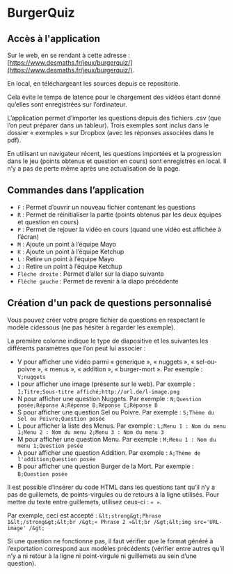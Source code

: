 # BurgerQuiz

## Accès à l'application

Sur le web, en se rendant à cette adresse : [https://www.desmaths.fr/jeux/burgerquiz/](https://www.desmaths.fr/jeux/burgerquiz/).

En local, en téléchargeant les sources depuis ce repositorie.

Cela évite le temps de latence pour le chargement des vidéos étant donné qu’elles sont enregistrées sur l’ordinateur.

L’application permet d’importer les questions depuis des fichiers .csv (que l’on peut préparer dans un tableur). Trois exemples sont inclus dans le dossier « exemples » sur Dropbox (avec les réponses associées dans le pdf).

En utilisant un navigateur récent, les questions importées et la progression dans le jeu (points obtenus et question en cours) sont enregistrés en local. Il n’y a pas de perte même après une actualisation de la page.

## Commandes dans l’application</h2>

- ``F`` : Permet d’ouvrir un nouveau fichier contenant les questions
- ``R`` : Permet de réinitialiser la partie (points obtenus par les deux équipes et question en cours)
- ``P`` : Permet de rejouer la vidéo en cours (quand une vidéo est affichée à l’écran)
- ``M`` : Ajoute un point à l’équipe Mayo
- ``K`` : Ajoute un point à l’équipe Ketchup
- ``L`` : Retire un point à l’équipe Mayo
- ``J`` : Retire un point à l’équipe Ketchup
- ``Flèche droite`` : Permet d’aller sur la diapo suivante
- ``Flèche gauche`` : Permet de revenir à la diapo précédente

## Création d'un pack de questions personnalisé

Vous pouvez créer votre propre fichier de questions en respectant le modèle cidessous (ne pas hésiter à regarder les exemple).

La première colonne indique le type de diapositive et les suivantes les différents paramètres que l’on peut lui associer :

- V pour afficher une vidéo parmi « generique », « nuggets », « sel-ou-poivre », « menus », « addition », « burger-mort ».
Par exemple : ``V;nuggets``
- I pour afficher une image (présente sur le web).
Par exemple : ``I;Titre;Sous-titre affiché;http://url.de/l-image.png``
- N pour afficher une question Nuggets.
Par exemple : ``N;Question posée;Réponse A;Réponse B;Réponse C;Réponse D``
- S pour afficher une question Sel ou Poivre.
Par exemple : ``S;Thème du Sel ou Poivre;Question posée``
- L pour afficher la liste des Menus.
Par exemple : ``L;Menu 1 : Nom du menu 1;Menu 2 : Nom du menu 2;Menu 3 : Nom du menu 3``
- M pour afficher une question Menu.
Par exemple : ``M;Menu 1 : Nom du menu 1;Question posée``
- A pour afficher une question Addition.
Par exemple : ``A;Thème de l'addition;Question posée``
- B pour afficher une question Burger de la Mort.
Par exemple : ``B;Question posée``

Il est possible d’insérer du code HTML dans les questions tant qu’il n’y a pas de guillemets, de points-virgules ou de retours à la ligne utilisés. Pour mettre du texte entre guillemets, utilisez ceux-ci : ``« »``.
	  
Par exemple, ceci est accepté : ``&lt;strong&gt;Phrase 1&lt;/strong&gt;&lt;br /&gt;« Phrase 2 »&lt;br /&gt;&lt;img src='URL-image' /&gt;``

Si une question ne fonctionne pas, il faut vérifier que le format généré à l’exportation correspond aux modèles précédents (vérifier entre autres qu’il n’y a ni retour à la ligne ni point-virgule ni guillemets au sein d’une question).
